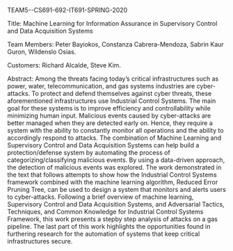 TEAM5--CS691-692-IT691-SPRING-2020

Title: Machine Learning for Information Assurance in Supervisory Control and Data Acquisition Systems

Team Members: Peter Bayiokos, Constanza Cabrera-Mendoza, Sabrin Kaur Guron, Wildenslo Osias.

Customers: Richard Alcalde, Steve Kim.


Abstract: Among the threats facing today’s critical infrastructures
such as power, water, telecommunication, and gas systems
industries are cyber-attacks. To protect and defend themselves
against cyber threats, these aforementioned infrastructures use
Industrial Control Systems. The main goal for these systems
is to improve efficiency and controllability while minimizing
human input. Malicious events caused by cyber-attacks are better
managed when they are detected early on. Hence, they require a
system with the ability to constantly monitor all operations and
the ability to accordingly respond to attacks. The combination of
Machine Learning and Supervisory Control and Data Acquisition
Systems can help build a protection/defense system by automating
the process of categorizing/classifying malicious events. By using
a data-driven approach, the detection of malicious events was
explored. The work demonstrated in the text that follows attempts
to show how the Industrial Control Systems framework combined
with the machine learning algorithm, Reduced Error Pruning
Tree, can be used to design a system that monitors and alerts
users to cyber-attacks. Following a brief overview of machine
learning, Supervisory Control and Data Acquisition Systems, and
Adversarial Tactics, Techniques, and Common Knowledge for Industrial
Control Systems Framework, this work presents a stepby
step analysis of attacks on a gas pipeline. The last part of this
work highlights the opportunities found in furthering research
for the automation of systems that keep critical infrastructures
secure.
